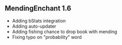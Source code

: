 ## MendingEnchant 1.6

+ Adding bStats integration
+ Adding auto-updater
+ Adding fishing chance to drop book with mending
+ Fixing typo on "probability" word
